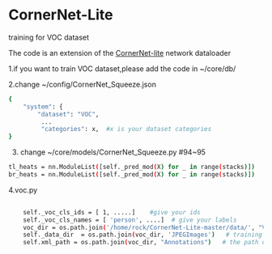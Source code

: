 # CornerNet-Lite
training for VOC dataset

The code is an extension of the [CornerNet-lite](https://github.com/princeton-vl/CornerNet-Lite) network dataloader

1.if you want to  train VOC dataset,please add the code in ~/core/db/

2.change ~/config/CornerNet_Squeeze.json

```bash
{
    "system": {
        "dataset": "VOC",
         ...
         "categories": x,  #x is your dataset categories
}
```
3. change  ~/core/models/CornerNet_Squeeze.py  #94~95
```bash
tl_heats = nn.ModuleList([self._pred_mod(X) for _ in range(stacks)])   #x is your dataset categories
br_heats = nn.ModuleList([self._pred_mod(X) for _ in range(stacks)])

```


4.voc.py
```bash
  
    self._voc_cls_ids = [ 1, .....]    #give your ids
    self._voc_cls_names = [ 'person', ....]  # give your labels
    voc_dir = os.path.join('/home/rock/CornerNet-Lite-master/data/', "VOC2012")  # the path of your dataset 
    self._data_dir  = os.path.join(voc_dir, 'JPEGImages')   # training iamge
    self.xml_path = os.path.join(voc_dir, "Annotations")   # the path of xml file
```    
